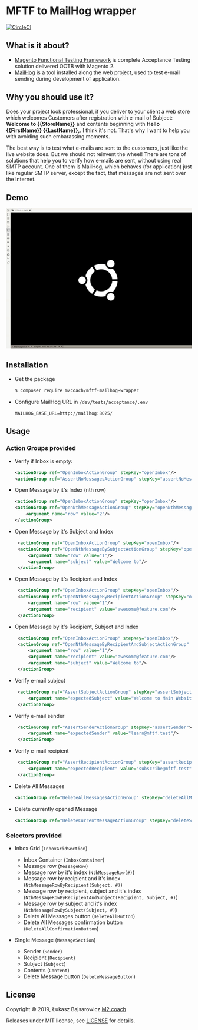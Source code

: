 # MFTF to MailHog wrapper

[![CircleCI](https://circleci.com/gh/M2Coach/MFTF-MailHog-Wrapper/tree/master.svg?style=svg)](https://circleci.com/gh/M2Coach/MFTF-MailHog-Wrapper/tree/master) 

## What is it about?

* [Magento Functional Testing Framework](https://github.com/magento/magento2-functional-testing-framework/) is complete Acceptance Testing solution delivered OOTB with Magento 2.
* [MailHog](https://github.com/mailhog/MailHog) is a tool installed along the web project, used to test e-mail sending during development of application.

## Why you should use it?

Does your project look professional, if you deliver to your client a web store which welcomes Customers after registration with e-mail of Subject: **Welcome to {{StoreName}}** and contents beginning with **Hello {{FirstName}} {{LastName}},**. I think it's not. That's why I want to help you with avoiding such embarassing moments.

The best way is to test what e-mails are sent to the customers, just like the live website does. But we should not reinvent the wheel! There are tons of solutions that help you to verify how e-mails are sent, without using real SMTP account. One of them is MailHog, which behaves (for application) just like regular SMTP server, except the fact, that messages are not sent over the Internet.

## Demo

![](.github/mailhog-demo.gif)

## Installation

* Get the package
    ```bash
    $ composer require m2coach/mftf-mailhog-wrapper
    ```

* Configure MailHog URL in `/dev/tests/acceptance/.env`
    ```
    MAILHOG_BASE_URL=http://mailhog:8025/
    ```

## Usage

### Action Groups provided

* Verify if Inbox is empty:

    ```xml
    <actionGroup ref="OpenInboxActionGroup" stepKey="openInbox"/>
    <actionGroup ref="AssertNoMessagesActionGroup" stepKey="assertNoMessages"/>
    ```

* Open Message by it's Index (nth row)

    ```xml
    <actionGroup ref="OpenInboxActionGroup" stepKey="openInbox"/>
    <actionGroup ref="OpenNthMessageActionGroup" stepKey="openNthMessage">
        <argument name="row" value="2"/>
    </actionGroup>
   ```
   
* Open Message by it's Subject and Index

   ```xml
    <actionGroup ref="OpenInboxActionGroup" stepKey="openInbox"/>
    <actionGroup ref="OpenNthMessageBySubjectActionGroup" stepKey="openNthMessage">
        <argument name="row" value="1"/>
        <argument name="subject" value="Welcome to"/>
    </actionGroup>
   ```
  
* Open Message by it's Recipient and Index

   ```xml
    <actionGroup ref="OpenInboxActionGroup" stepKey="openInbox"/>
    <actionGroup ref="OpenNthMessageByRecipientActionGroup" stepKey="openNthMessage">
        <argument name="row" value="1"/>
        <argument name="recipient" value="awesome@feature.com"/>
    </actionGroup>
   ```
  
* Open Message by it's Recipient, Subject and Index

   ```xml
    <actionGroup ref="OpenInboxActionGroup" stepKey="openInbox"/>
    <actionGroup ref="OpenNthMessageByRecipientAndSubjectActionGroup" stepKey="openNthMessage">
        <argument name="row" value="1"/>
        <argument name="recipient" value="awesome@feature.com"/>
        <argument name="subject" value="Welcome to"/>
    </actionGroup>
   ```
  
* Verify e-mail subject

    ```xml
     <actionGroup ref="AssertSubjectActionGroup" stepKey="assertSubject">
         <argument name="expectedSubject" value="Welcome to Main Website Store"/>
     </actionGroup>
    ```
  
* Verify e-mail sender

    ```xml
     <actionGroup ref="AssertSenderActionGroup" stepKey="assertSender">
         <argument name="expectedSender" value="learn@mftf.test"/>
     </actionGroup>
    ```
  
* Verify e-mail recipient

    ```xml
     <actionGroup ref="AssertRecipientActionGroup" stepKey="assertRecipient">
         <argument name="expectedRecipient" value="subscribe@mftf.test"/>
     </actionGroup>
    ```
  
* Delete All Messages
    ```xml
    <actionGroup ref="DeleteAllMessagesActionGroup" stepKey="deleteAllMessages"/>
    ```
  
* Delete currently opened Message
    ```xml
    <actionGroup ref="DeleteCurrentMessageActionGroup" stepKey="deleteSingleMessage"/>
    ```
   
### Selectors provided

* Inbox Grid (`InboxGridSection`)

  * Inbox Container (`InboxContainer`)
  * Message row (`MessageRow`)
  * Message row by it's index (`NthMessageRow(#)`)
  * Message row by recipient and it's index (`NthMessageRowByRecipient(Subject, #)`)
  * Message row by recipient, subject and it's index (`NthMessageRowByRecipientAndSubject(Recipient, Subject, #)`)
  * Message row by subject and it's index (`NthMessageRowBySubject(Subject, #)`)
  * Delete All Messages button (`DeleteAllButton`)
  * Delete All Messages confirmation button (`DeleteAllConfirmationButton`)
  
* Single Message (`MessageSection`)
  
  * Sender (`Sender`)
  * Recipient (`Recipient`)
  * Subject (`Subject`)
  * Contents (`Content`)
  * Delete Message button (`DeleteMessageButton`)

## License

Copyright &copy; 2019, Łukasz Bajsarowicz [M2.coach](https://m2.coach)

Releases under MIT license, see [LICENSE](LICENSE.md) for details.
